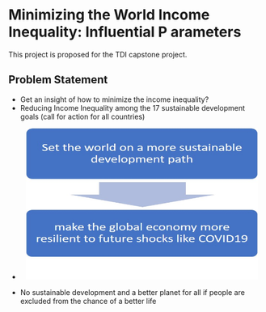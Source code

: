 # Minimizing the World Income Inequality: Influential P arameters
This project is proposed for the TDI capstone project.

## Problem Statement
* Get an insight of how to minimize the income inequality?
* Reducing Income Inequality among the 17 sustainable development goals (call for action for all countries)
* <p align="center">
  <img width="460" height="300" src='/Images/flowchart_prob_stat.png'>
</p>

* No sustainable development and a better planet for all if people are excluded from the chance of a better life
